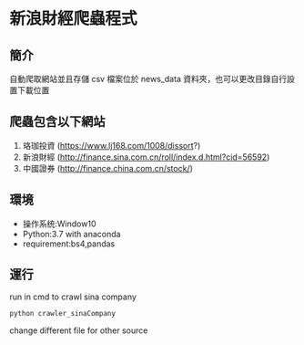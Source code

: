 # 新浪財經爬蟲程式

## 簡介
自動爬取網站並且存儲 csv 檔案位於 news_data 資料夾，也可以更改目錄自行設置下載位置
## 爬蟲包含以下網站
1. 珞珈投資 (https://www.lj168.com/1008/dissort?)
2. 新浪財經 (http://finance.sina.com.cn/roll/index.d.html?cid=56592)
3. 中國證券 (http://finance.china.com.cn/stock/)

## 環境

- 操作系统:Window10
- Python:3.7 with anaconda
-  requirement:bs4,pandas
## 運行
run in cmd to crawl sina company
```
python crawler_sinaCompany
```
change different file for other source



